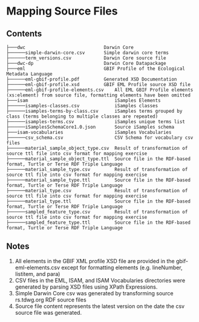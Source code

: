 # Mapping Source Files

## Contents
```
├───dwc                             Darwin Core
├──────simple-darwin-core.csv       Simple darwin core terms
├──────term_versions.csv            Darwin Core source file
├───dwc-dp                          Darwin Core Datapackage
├───eml                             GBIF Profile of the Ecological Metadata Language
├──────eml-gbif-profile.pdf         Generated XSD Documentation
├──────eml-gbif-profile.xsd         GBIF EML Profile source XSD file
├──────eml-gbif-profile-elements.csv    All EML GBIF Profile elements (xs:element) from source file, formatting elements have been omitted
├───isam                                iSamples Elements
├──────isamples-classes.csv             iSamples classes
├──────isamples-terms-by-class.csv      iSamples terms grouped by class (terms belonging to multiple classes are repeated)
├──────isamples-terms.csv               iSamples unique terms list
├──────iSamplesSchemaCore1.0.json       Source iSamples schema
├───isam-vocabularies                   iSamples Vocabularies
├──────csv_schema.csv			        CSV Schema for vocabulary csv files
├──────material_sample_object_type.csv	Result of transformation of source ttl file into csv format for mapping exercise
├──────material_sample_object_type.ttl	Source file in the RDF-based format, Turtle or Terse RDF Triple Language
├──────material_sample_type.csv			Result of transformation of source ttl file into csv format for mapping exercise
├──────material_sample_type.ttl			Source file in the RDF-based format, Turtle or Terse RDF Triple Language
├──────material_type.csv				Result of transformation of source ttl file into csv format for mapping exercise
├──────material_type.ttl				Source file in the RDF-based format, Turtle or Terse RDF Triple Language
├──────sampled_feature_type.csv			Result of transformation of source ttl file into csv format for mapping exercise
├──────sampled_feature_type.ttl			Source file in the RDF-based format, Turtle or Terse RDF Triple Language
```

## Notes
1. All elements in the GBIF XML profile XSD file are provided in the gbif-eml-elements.csv except for formatting elements (e.g. lineNumber, listitem, and para)
2. CSV files in the EML, ISAM, and ISAM Vocabularies directories were generated by parsing XSD files using XPath Expressions.
3. Simple Darwin Core csv was generated by transforming source rs.tdwg.org RDF source files
4. Source file content represents the latest version on the date the csv source file was generated. 

